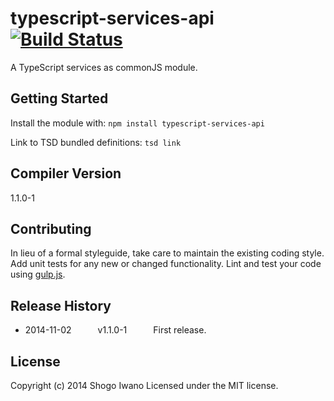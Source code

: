 # typescript-services-api [![Build Status](https://secure.travis-ci.org/shiwano/typescript-services-api.png?branch=master)](http://travis-ci.org/shiwano/typescript-services-api)

A TypeScript services as commonJS module.

## Getting Started
Install the module with: `npm install typescript-services-api`

Link to TSD bundled definitions: `tsd link`

## Compiler Version
1.1.0-1

## Contributing
In lieu of a formal styleguide, take care to maintain the existing coding style. Add unit tests for any new or changed functionality. Lint and test your code using [gulp.js](http://gulpjs.com/).

## Release History
 * 2014-11-02   v1.1.0-1   First release.

## License
Copyright (c) 2014 Shogo Iwano
Licensed under the MIT license.
